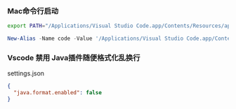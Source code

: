 ### Mac命令行启动

```bash
export PATH="/Applications/Visual Studio Code.app/Contents/Resources/app/bin":$PATH
```

```powershell
New-Alias -Name code -Value '/Applications/Visual Studio Code.app/Contents/Resources/app/bin/code'
```

### Vscode 禁用 Java插件随便格式化乱换行

settings.json

```json
{
  "java.format.enabled": false
}
```